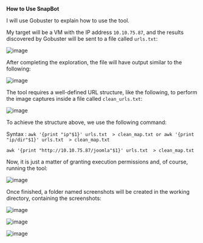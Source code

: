 **How to Use SnapBot**

I will use Gobuster to explain how to use the tool.

My target will be a VM with the IP address `10.10.75.87`, and the results discovered by Gobuster will be sent to a file called `urls.txt`:

![image](https://github.com/user-attachments/assets/dae98e74-3393-433b-b54b-3f4285498988)


After completing the exploration, the file will have output similar to the following:

![image](https://github.com/user-attachments/assets/8e0582e4-465f-4095-ab75-370e03ee30ae)

The tool requires a well-defined URL structure, like the following, to perform the image captures inside a file called `clean_urls.txt`:

![image](https://github.com/user-attachments/assets/cb96b5ec-14a7-4499-a2b2-d098c531aef5)


To achieve the structure above, we use the following command:

Syntax : ```awk '{print "ip"$1}' urls.txt  > clean_map.txt or awk '{print "ip/dir"$1}' urls.txt  > clean_map.txt```

``` awk '{print "http://10.10.75.87/joomla"$1}' urls.txt  > clean_map.txt  ```

Now, it is just a matter of granting execution permissions and, of course, running the tool:

![image](https://github.com/user-attachments/assets/94a8d700-00cd-4a1d-98c1-88d8140049e6)

Once finished, a folder named screenshots will be created in the working directory, containing the screenshots:
 
![image](https://github.com/user-attachments/assets/0614baea-0747-4110-be1c-571762e47843)

![image](https://github.com/user-attachments/assets/03cd0b53-c9fb-43a7-a3f9-456cf300730f)

![image](https://github.com/user-attachments/assets/b479d6b8-474a-4e2d-8995-301d369c9a08)


